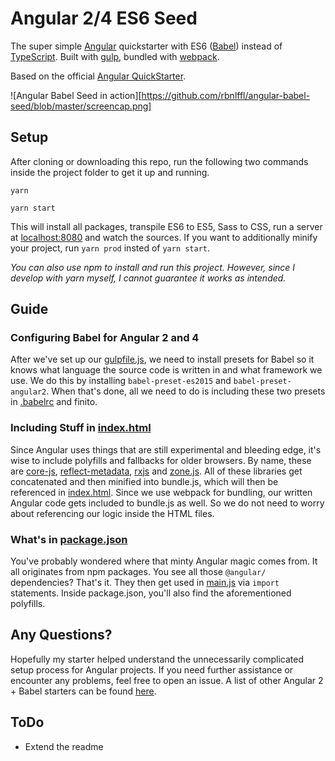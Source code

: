 # Angular 2/4 ES6 Seed
The super simple [Angular](https://angular.io/) quickstarter with ES6 ([Babel](https://babeljs.io/)) instead of [TypeScript](https://www.typescriptlang.org/). Built with [gulp](http://gulpjs.com/), bundled with [webpack](https://github.com/webpack/webpack).


Based on the official [Angular QuickStarter](https://angular.io/docs/ts/latest/quickstart.html).

![Angular Babel Seed in action][https://github.com/rbnlffl/angular-babel-seed/blob/master/screencap.png]

## Setup
After cloning or downloading this repo, run the following two commands inside the project folder to get it up and running.

    yarn

    yarn start

This will install all packages, transpile ES6 to ES5, Sass to CSS, run a server at [localhost:8080](http://localhost:8080) and watch the sources. If you want to additionally minify your project, run `yarn prod` insted of `yarn start`.

_You can also use npm to install and run this project. However, since I develop with yarn myself, I cannot guarantee it works as intended._

## Guide
### Configuring Babel for Angular 2 and 4
After we've set up our [gulpfile.js](https://github.com/rbnlffl/angular-babel-seed/blob/master/gulpfile.js), we need to install presets for Babel so it knows what language the source code is written in and what framework we use. We do this by installing `babel-preset-es2015` and `babel-preset-angular2`. When that's done, all we need to do is including these two presets in [.babelrc](https://github.com/rbnlffl/angular-babel-seed/blob/master/.babelrc) and finito.

### Including Stuff in [index.html](https://github.com/rbnlffl/angular-babel-seed/blob/master/src/index.html)
Since Angular uses things that are still experimental and bleeding edge, it's wise to include polyfills and fallbacks for older browsers. By name, these are [core-js](https://github.com/zloirock/core-js), [reflect-metadata](https://www.npmjs.com/package/reflect-metadata), [rxjs](https://www.npmjs.com/package/rxjs) and [zone.js](https://github.com/angular/zone.js/). All of these libraries get concatenated and then minified into bundle.js, which will then be referenced in [index.html](https://github.com/rbnlffl/angular-babel-seed/blob/master/src/index.html). Since we use webpack for bundling, our written Angular code gets included to bundle.js as well. So we do not need to worry about referencing our logic inside the HTML files.

### What's in [package.json](https://github.com/rbnlffl/angular-babel-seed/blob/master/package.json)
You've probably wondered where that minty Angular magic comes from. It all originates from npm packages. You see all those `@angular/` dependencies? That's it. They then get used in [main.js](https://github.com/rbnlffl/angular-babel-seed/blob/master/src/js/main.js) via `import` statements. Inside package.json, you'll also find the aforementioned polyfills.

## Any Questions?
Hopefully my starter helped understand the unnecessarily complicated setup process for Angular projects. If you need further assistance or encounter any problems, feel free to open an issue. A list of other Angular 2 + Babel starters can be found [here](https://github.com/AngularClass/awesome-angular2#angular-2-in-babel).

## ToDo
* Extend the readme

